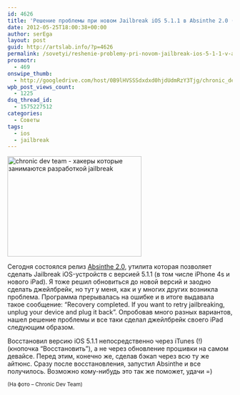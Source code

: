 ```yaml
---
id: 4626
title: 'Решение проблемы при новом Jailbreak iOS 5.1.1 в Absinthe 2.0 (Recovery completed&#8230;)'
date: 2012-05-25T18:00:38+00:00
author: serEga
layout: post
guid: http://artslab.info/?p=4626
permalink: /sovetyi/reshenie-problemy-pri-novom-jailbreak-ios-5-1-1-v-absinthe-2-0-recovery-completed/
prosmotr:
  - 469
onswipe_thumb:
  - http://googledrive.com/host/0B9lHVSSSdxdxd0hjdUdmRzY3Tjg/chronic_dev_team_jailbreak.jpg
wpb_post_views_count:
  - 1225
dsq_thread_id:
  - 1575227512
categories:
  - Советы
tags:
  - ios
  - jailbreak
---
```

[<img src="http://googledrive.com/host/0B9lHVSSSdxdxd0hjdUdmRzY3Tjg/chronic_dev_team_jailbreak-300x225.jpg" alt="chronic dev team - хакеры которые занимаются разработкой jailbreak" title="chronic_dev_team_jailbreak" width="300" height="225" class="aligncenter size-medium wp-image-4627" srcset="http://googledrive.com/host/0B9lHVSSSdxdxd0hjdUdmRzY3Tjg/chronic_dev_team_jailbreak-300x225.jpg 300w, http://googledrive.com/host/0B9lHVSSSdxdxd0hjdUdmRzY3Tjg/chronic_dev_team_jailbreak.jpg 640w" sizes="(max-width: 300px) 100vw, 300px" />](http://googledrive.com/host/0B9lHVSSSdxdxd0hjdUdmRzY3Tjg/chronic_dev_team_jailbreak.jpg)

Сегодня состоялся релиз [Absinthe 2.0](http://greenpois0n.com), утилита которая позволяет сделать Jailbreak iOS-устройств с версией 5.1.1 (в том числе iPhone 4s и нового iPad). Я тоже решил обновиться до новой версий и заодно сделать джейлбрейк, но тут у меня, как и у многих других возникла проблема. Программа прерывалась на ошибке и в итоге выдавала такое сообщение: &#8220;Recovery completed. If you want to retry jailbreaking, unplug your device and plug it back&#8221;. Опробовав много разных вариантов, нашел решение проблемы и все таки сделал джейлбрейк своего iPad следующим образом.

Восстановил версию iOS 5.1.1 непосредственно через iTunes (!) (кнопочка &#8220;Восстановить&#8221;), а не через обновление прошивки на самом девайсе. Перед этим, конечно же, сделав бэкап через всю ту же айтюнс. Сразу после восстановления, запустил Absinthe и все получилось. Возможно кому-нибудь это так же поможет, удачи =)

<small>(На фото &#8211; Chronic Dev Team)</small>